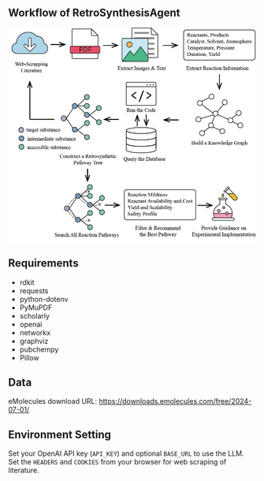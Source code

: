 ## Workflow of RetroSynthesisAgent
![](images/workflow.png)
## Requirements
+ rdkit
+ requests
+ python-dotenv
+ PyMuPDF
+ scholarly
+ openai
+ networkx
+ graphviz
+ pubchempy
+ Pillow
## Data
eMolecules download URL: https://downloads.emolecules.com/free/2024-07-01/
## Environment Setting
Set your OpenAI API key (`API_KEY`) and optional `BASE_URL` to use the LLM.
Set the `HEADERS` and `COOKIES` from your browser for web scraping of literature.
